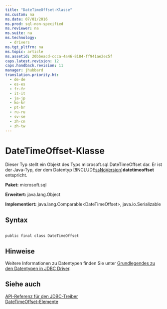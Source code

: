 ```yaml
---
title: "DateTimeOffset-Klasse"
ms.custom: na
ms.date: 07/01/2016
ms.prod: sql-non-specified
ms.reviewer: na
ms.suite: na
ms.technology: 
  - drivers
ms.tgt_pltfrm: na
ms.topic: article
ms.assetid: 20bbeacd-ccca-4a46-8184-ff941ae2ec5f
caps.latest.revision: 12
caps.handback.revision: 11
manager: jhubbard
translation.priority.ht: 
  - de-de
  - es-es
  - fr-fr
  - it-it
  - ja-jp
  - ko-kr
  - pt-br
  - ru-ru
  - sv-se
  - zh-cn
  - zh-tw
---
```

# DateTimeOffset-Klasse
  Dieser Typ stellt ein Objekt des Typs microsoft.sql.DateTimeOffset dar. Er ist der Java\-Typ, der dem Datentyp [!INCLUDE[ssNoVersion](../content/includes/ssNoVersion_md.md)]**datetimeoffset** entspricht.  
  
 **Paket:** microsoft.sql  
  
 **Erweitert:** java.lang.Object  
  
 **Implementiert:** java.lang.Comparable\<DateTimeOffset\>, java.io.Serializable  
  
## Syntax  
  
```  
  
public final class DateTimeOffset  
```  
  
## Hinweise  
 Weitere Informationen zu Datentypen finden Sie unter [Grundlegendes zu den Datentypen in JDBC Driver](../content/Understanding-the-JDBC-Driver-Data-Types.md).  
  
## Siehe auch  
 [API-Referenz für den JDBC-Treiber](../content/JDBC-Driver-API-Reference.md)   
 [DateTimeOffset-Elemente](../content/DateTimeOffset-Members.md)  
  
  